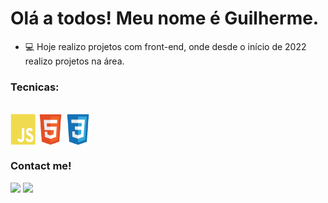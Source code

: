 # Olá a todos! Meu nome é Guilherme.

- 💻 Hoje realizo projetos com front-end, onde desde o início de 2022 realizo projetos na área.

### Tecnicas:
<div style="display: inline_block"><br>
  <img align="center" alt="gui-Js" height="50" width="40" src="https://raw.githubusercontent.com/devicons/devicon/master/icons/javascript/javascript-plain.svg">
  <img align="center" alt="Gui-HTML" height="50" width="40" src="https://raw.githubusercontent.com/devicons/devicon/master/icons/html5/html5-original.svg">
  <img align="center" alt="Gui-CSS" height="50" width="40" src="https://raw.githubusercontent.com/devicons/devicon/master/icons/css3/css3-original.svg">
</div>
  
### Contact me!
  <a href="mailto:guilhermemoura.c710@gmail.com"><img src="https://img.shields.io/badge/Gmail-D14836?style=for-the-badge&logo=gmail&logoColor=white" target="_blank"></a> <a href="https://www.linkedin.com/in/guilhermemhenrique" target="_blank"><img src="https://img.shields.io/badge/-LinkedIn-%230077B5?style=for-the-badge&logo=linkedin&logoColor=white" target="_blank"></a>
